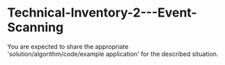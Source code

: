 # Technical-Inventory-2---Event-Scanning
 You are expected to share the appropriate 'solution/algorithm/code/example application' for the  described situation.
